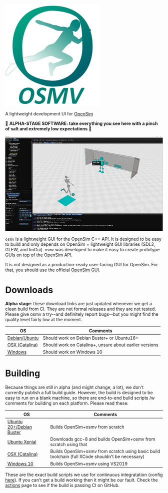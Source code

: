 ![logo with title](build_resources/logo_with_title.svg)

A lightweight development UI for [OpenSim](https://github.com/opensim-org/opensim-core)

🚧 **ALPHA-STAGE SOFTWARE: take everything you see here with a pinch of salt and extremely low expectations** 🚧

![screenshot](screenshot.png)

`osmv` is a lightweight GUI for the OpenSim C++ API. It is designed to be easy to build and only depends on OpenSim + lightweight GUI libraries (SDL2, GLEW, and ImGui). `osmv` was developed to make it easy to create prototype GUIs on top of the OpenSim API. 

It is not designed as a production-ready user-facing GUI for OpenSim. For that, you should use the official [OpenSim GUI](https://github.com/opensim-org/opensim-gui).

# Downloads

**Alpha stage**: these download links are just updated whenever we get a clean build from CI. They are not formal releases and they are not tested. Please give osmv a try--and definitely report bugs--but you might find the quality level fairly low at the moment.

| OS | Comments |
| - | - |
| [Debian/Ubuntu](https://github.com/adamkewley/osmv/suites/2004144172/artifacts/40079334) | Should work on Debian Buster+ or Ubuntu16+ |
| [OSX (Catalina)](https://github.com/adamkewley/osmv/suites/2004144172/artifacts/40079335) | Should work on Catalina+, unsure about earlier versions |
| [Windows](https://github.com/adamkewley/osmv/suites/2004144172/artifacts/40079336) | Should work on Windows 10 |


# Building

Because things are still in alpha (and might change, a lot), we don't currently publish a full build guide. However, the build is designed to be easy to run on a blank machine, so there are end-to-end build scripts /w comments for building on each platform. Please read these:

| OS | Comments |
| - | - |
| [Ubuntu 20+/Debian Buster](scripts/debian-buster_e2e-build.sh) | Builds OpenSim+osmv from scratch |
| [Ubuntu Xenial](scripts/ubuntu-xenial_e2e-build.sh) | Downloads gcc-8 and builds OpenSim+osmv from scratch using that |
| [OSX (Catalina)](scripts/mac_catalina_10-15_build.sh) | Builds OpenSim+osmv from scratch using basic build toolchain (full XCode shouldn't be necessary) |
| [Windows 10](scripts/windows_e2e-build.bat) | Builds OpenSim+osmv using VS2019 |

These are the exact build scripts we use for continuous integratation (config [here](.github/workflows/continuous-integration-workflow.yml)). If you can't get a build working then it might be our fault. Check the [actions](https://github.com/adamkewley/osmv/actions) page to see if the build is passing CI on GitHub.
